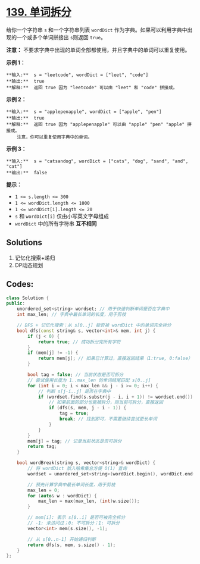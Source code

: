 # [139. 单词拆分](https://leetcode.cn/problems/word-break/description/?envType=study-plan-v2&envId=top-100-liked)

给你一个字符串 `s` 和一个字符串列表 `wordDict` 作为字典。如果可以利用字典中出现的一个或多个单词拼接出 `s`则返回 `true`。

**注意：** 不要求字典中出现的单词全部都使用，并且字典中的单词可以重复使用。

**示例 1：** 

```
**输入:**  s = "leetcode", wordDict = ["leet", "code"]
**输出:**  true
**解释:**  返回 true 因为 "leetcode" 可以由 "leet" 和 "code" 拼接成。
```

**示例 2：** 

```
**输入:**  s = "applepenapple", wordDict = ["apple", "pen"]
**输出:**  true
**解释:**  返回 true 因为 "applepenapple" 可以由 "apple" "pen" "apple" 拼接成。
    注意，你可以重复使用字典中的单词。
```

**示例 3：** 

```
**输入:**  s = "catsandog", wordDict = ["cats", "dog", "sand", "and", "cat"]
**输出:**  false
```

**提示：** 

- `1 <= s.length <= 300`
- `1 <= wordDict.length <= 1000`
- `1 <= wordDict[i].length <= 20`
- `s` 和 `wordDict[i]` 仅由小写英文字母组成
- `wordDict` 中的所有字符串 **互不相同**

## Solutions

1. 记忆化搜索+递归
2. DP动态规划

## Codes:

```c++
class Solution {
public:
    unordered_set<string> wordset; // 用于快速判断单词是否在字典中
    int max_len; // 字典中最长单词的长度，用于剪枝

    // DFS + 记忆化搜索：从 s[0..j] 能否被 wordDict 中的单词完全拆分
    bool dfs(const string& s, vector<int>& mem, int j) {
        if (j < 0) {
            return true; // 成功拆分完所有字符
        }
        if (mem[j] != -1) {
            return mem[j]; // 如果已计算过，直接返回结果（1:true, 0:false）
        }

        bool tag = false; // 当前状态是否可拆分
        // 尝试使用长度为 1..max_len 的单词结尾匹配 s[0..j]
        for (int i = 0; i < max_len && j - i >= 0; i++) {
            // 判断 s[j-i..j] 是否在字典中
            if (wordset.find(s.substr(j - i, i + 1)) != wordset.end()) {
                // 如果前面的部分也能被拆分，则当前可拆分，直接返回
                if (dfs(s, mem, j - i - 1)) {
                    tag = true;
                    break; // 找到即可，不需要继续尝试更长单词
                }
            }
        }
        mem[j] = tag; // 记录当前状态是否可拆分
        return tag;
    }

    bool wordBreak(string s, vector<string>& wordDict) {
        // 将 wordDict 放入哈希集合方便 O(1) 查询
        wordset = unordered_set<string>(wordDict.begin(), wordDict.end());

        // 预先计算字典中最长单词长度，用于剪枝
        max_len = 0;
        for (auto& w : wordDict) {
            max_len = max(max_len, (int)w.size());
        }

        // mem[i]: 表示 s[0..i] 是否可被完全拆分
        // -1: 未访问过；0: 不可拆分；1: 可拆分
        vector<int> mem(s.size(), -1);

        // 从 s[0..n-1] 开始递归判断
        return dfs(s, mem, s.size() - 1);
    }
};

```

